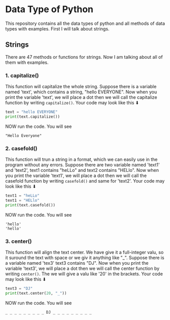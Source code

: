 # Data Type of Python
This repository contains all the data types of python and all methods of data types with examples. First I will talk about strings.

## Strings
There are 47 methods or functions for strings. Now I am talking about all of them with examples.


### 1. capitalize()
This function will capitalize the whole string. Suppose there is a variable named 'text', which contains a string, "hello EVERYONE". Now when you print the variable 'text', we will 
place a dot then we will call the capitalize function by writing `capitalize()`. Your code may look like this ⬇
``` python
text = "hello EVERYONE"
print(text.capitalize())
```
NOW run the code. You will see
``` pyhon
"Hello Everyone"
```

### 2. casefold()
This function will trun a string in a format, which we can easily use in the program without any errors. Suppose there are two variable named 'text1' and 'text2', text1 contains "heLLo"
and text2 contains "HELlo". Now when you print the variable 'text1', we will place a dot then we will call the casefold function by writing `casefold()` and same for 'text2'. Your code 
may look like this ⬇
``` python
text1 = "heLLo"
text1 = "HELlo"
print(text.casefold())
```
NOW run the code. You will see
``` pyhon
'hello'
'hello'
```

### 3. center()
This function will align the text center. We have give it a full-integer valu, so it suround the text with space or we giv it anything like "_". Suppose there is a variable named 'tex3' 
text3 contains "DJ". Now when you print the variable 'text3', we will place a dot then we will call the center function by writing `center()`. The we will give a valu like '20' in the 
brackets. Your code may look like this ⬇
``` python
text3 = "DJ"
print(text.center(20, "_"))
```
NOW run the code. You will see
``` pyhon
_ _ _ _ _ _ _ _ _ DJ _ _ _ _ _ _ _ _ _
```
